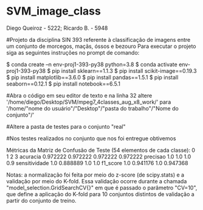 # SVM_image_class
Diego Queiroz - 5222; Ricardo B. - 5948

#Projeto da disciplina SIN 393 referente à classificação de imagens entre um conjunto de morcegos, maçãs, óssos e bezouro
Para executar o projeto siga as seguintes instruções no prompt de comando:

   $ conda create –n env-proj1-393-py38 python=3.8
   $ conda activate env-proj1-393-py38
   $ pip install sklearn==1.1.3
   $ pip install scikit-image==0.19.3
   $ pip install matplotlib==3.6.0
   $ pip install pandas==1.5.1
   $ pip install seaborn==0.12.1
   $ pip install notebook==6.5.1
  
#Abra o código em seu editor de texto e na linha 32 altere
'/home/diego/Desktop/SVM/mpeg7_4classes_aug_x8_work/' para '/home/"nome do usuário"/"Desktop"/"pasta do trabalho"/"Nome do conjunto"/'

#Altere a pasta de testes para o conjunto "real"

#Nos testes realizados no conjunto que nos foi entregue obtivemos 

Métricas da Matriz de Confusão de Teste (54 elementos de cada classe):
                      0         1         2         3
acuracia       0.972222  0.972222  0.972222  0.972222
precisao            1.0       1.0       1.0       0.9
sensitividade       1.0  0.888889       1.0       1.0
f1_score            1.0  0.941176       1.0  0.947368 

Notas: a normalização foi feita por meio do z-score (de scipy.stats) e a validação por meio do K-fold. Essa validação ocorre durante a chamada "model_selection.GridSearchCV{}" em que é passado o parâmetro "CV=10", que define a aplicação do K-fold para 10 conjuntos distintos de validação a partir do conjunto de treino.
